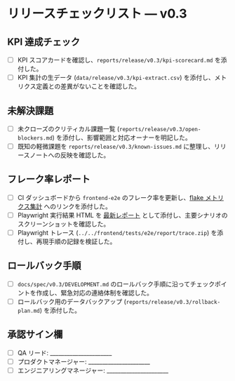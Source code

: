 # リリースチェックリスト — v0.3

## KPI 達成チェック
- [ ] KPI スコアカードを確認し、`reports/release/v0.3/kpi-scorecard.md` を添付した。
- [ ] KPI 集計の生データ (`data/release/v0.3/kpi-extract.csv`) を添付し、メトリクス定義との差異がないことを確認した。

## 未解決課題
- [ ] 未クローズのクリティカル課題一覧 (`reports/release/v0.3/open-blockers.md`) を添付し、影響範囲と対応オーナーを明記した。
- [ ] 既知の軽微課題を `reports/release/v0.3/known-issues.md` に整理し、リリースノートへの反映を確認した。

## フレーク率レポート
- [ ] CI ダッシュボードから `frontend-e2e` のフレーク率を更新し、[flake メトリクス集計](../../reports/ci/frontend-e2e-flake-rate.md) へのリンクを添付した。
- [ ] Playwright 実行結果 HTML を [最新レポート](../../frontend/tests/e2e/report/index.html) として添付し、主要シナリオのスクリーンショットを確認した。
- [ ] Playwright トレース (`../../frontend/tests/e2e/report/trace.zip`) を添付し、再現手順の記録を検証した。

## ロールバック手順
- [ ] `docs/spec/v0.3/DEVELOPMENT.md` のロールバック手順に沿ってチェックポイントを作成し、緊急対応の連絡体制を確認した。
- [ ] ロールバック用のデータバックアップ (`reports/release/v0.3/rollback-plan.md`) を添付した。

## 承認サイン欄
- [ ] QA リード: ______________________
- [ ] プロダクトマネージャー: ______________________
- [ ] エンジニアリングマネージャー: ______________________
